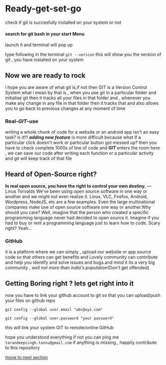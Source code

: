 
# Ready-get-set-go

check if git is succesfully installed on your system or not

#### search for **git bash** in your start Menu
launch it and terminal will pop up

type following in the terminal
	`git --version`
this will show you the version of git , you have installed on your system

## Now we are ready to rock
i hope you are aware of what git is,if not then GIT is a Version Control System
what i mean by that is , when you use git in a particular folder and initialise git then
it tracks all your files in that folder and , whenever you make any change in any file in
that folder then it tracks that and also allows you to go back to previous changes at any
moment of time
### Real-*GIT*-use 
writing a whole chunk of code for a website or an android app isn't an easy task? is it!!!
**_adding new feature_** is more difficult because what if a particular click doesn't work
or particular button got messed up? then you have to check complete 1000s of line of code and
**_GIT_** enters the room here , we can save our code after writing each function or a particular
activity and git will keep track of that file

## Heard of Open-Source right?
**In real open source, you have the right to control your own destiny.**
— Linus Torvalds
We’ve been using open source software in one way or another and we might not even realize it.
Linux, VLC, Firefox, Android, Wordpress, NodeJS, etc are a few examples. Even the large multinational
companies make use of open source software one way or another.Why should you care? Well, 
imagine that the person who created a specific programming language never had decided to open source it.
Imagine if you had to buy or rent a programming language just to learn how to code. Scary right? Yeah…

### GitHub
it is a platform where we can simply , upload our website or app source code so that others can get 
benefits and Lovely community can contribute and help you identify and solve issues and bugs.and mind it
its a very big community , _well not more than india's population_(Don't get offended)

## Getting Boring right ? lets get right into it

now you have to link your github account to git so that you can upload/push your files on github repo

 `git config --global user.email "abc@xyz.com"`

 `git config --global user.password "your password"`

this will link your system GIT to remote/online GitHub

hope you understood everything if not you can ping me `tarandeepsingh.tannu@gmail.com` 
if anything is missing , happily contribute to this repository

[move to next section](https://github.com/taran9873/GitTutorials/blob/master/res/Basics.md)